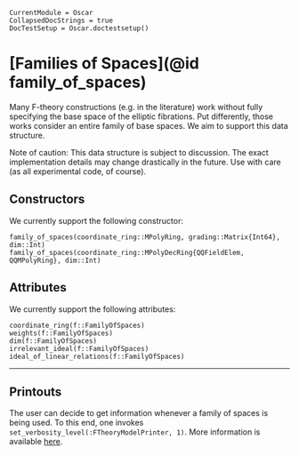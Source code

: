 ```@meta
CurrentModule = Oscar
CollapsedDocStrings = true
DocTestSetup = Oscar.doctestsetup()
```

# [Families of Spaces](@id family_of_spaces)

Many F-theory constructions (e.g. in the literature) work without fully specifying
the base space of the elliptic fibrations. Put differently, those works consider
an entire family of base spaces. We aim to support this data structure.

Note of caution: This data structure is subject to discussion. The exact implementation
details may change drastically in the future. Use with care (as all experimental
code, of course).


## Constructors

We currently support the following constructor:
```@docs
family_of_spaces(coordinate_ring::MPolyRing, grading::Matrix{Int64}, dim::Int)
family_of_spaces(coordinate_ring::MPolyDecRing{QQFieldElem, QQMPolyRing}, dim::Int) 
```

## Attributes

We currently support the following attributes:
```@docs
coordinate_ring(f::FamilyOfSpaces)
weights(f::FamilyOfSpaces)
dim(f::FamilyOfSpaces)
irrelevant_ideal(f::FamilyOfSpaces)
ideal_of_linear_relations(f::FamilyOfSpaces)
```

---

## Printouts

The user can decide to get information whenever a family of spaces is being used.
To this end, one invokes `set_verbosity_level(:FTheoryModelPrinter, 1)`.
More information is available [here](http://www.thofma.com/Hecke.jl/dev/features/macros/).
